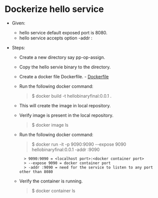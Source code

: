 # Dockerize hello service

* Given:
    * hello service default exposed port is 8080.
    * hello service accepts option -addr :<port>

* Steps:
    * Create a new directory say pp-op-assign.
    * Copy the hello servie binary to the directory.
    * Create a docker file Dockerfile. - [Dockerfile](../Dockerfile)
    * Run the following docker command:
        > $ docker build -t hellobinaryfinal:0.0.1 .
    * This will create the image in local repository.
    * Verify image is present in the local repository.
        > $ docker image ls

    * Run the following docker command:
        > $ docker run -it -p 9090:9090 --expose 9090 hellobinaryfinal:0.0.1 -addr :9090

            > 9090:9090 = <localhost port>:<docker container port>
            > --expose 9090 = docker container port
            > -addr :9090 = need for the service to listen to any port other than 8080

    * Verify the container is running.
        > $ docker container ls

